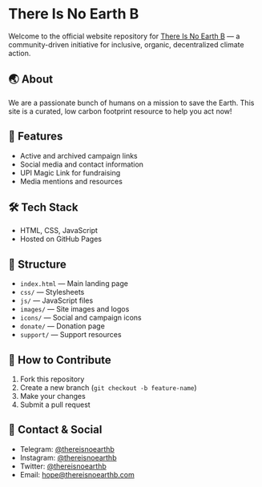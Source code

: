 # There Is No Earth B

Welcome to the official website repository for [There Is No Earth B](https://thereisnoearthb.com) — a community-driven initiative for inclusive, organic, decentralized climate action.

## 🌏 About

We are a passionate bunch of humans on a mission to save the Earth. This site is a curated, low carbon footprint resource to help you act now!

## 🚀 Features

- Active and archived campaign links
- Social media and contact information
- UPI Magic Link for fundraising
- Media mentions and resources

## 🛠️ Tech Stack

- HTML, CSS, JavaScript
- Hosted on GitHub Pages

## 📁 Structure

- `index.html` — Main landing page
- `css/` — Stylesheets
- `js/` — JavaScript files
- `images/` — Site images and logos
- `icons/` — Social and campaign icons
- `donate/` — Donation page
- `support/` — Support resources

## 📝 How to Contribute

1. Fork this repository
2. Create a new branch (`git checkout -b feature-name`)
3. Make your changes
4. Submit a pull request

## 📢 Contact & Social

- Telegram: [@thereisnoearthb](https://t.me/thereisnoearthb)
- Instagram: [@thereisnoearthb](https://instagram.com/thereisnoearthb)
- Twitter: [@thereisnoearthb](https://twitter.com/thereisnoearthb)
- Email: [hope@thereisnoearthb.com](mailto:hope@thereisnoearthb.com)
